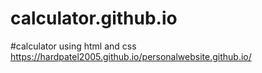 # calculator.github.io
#calculator using html and css
 https://hardpatel2005.github.io/personalwebsite.github.io/
